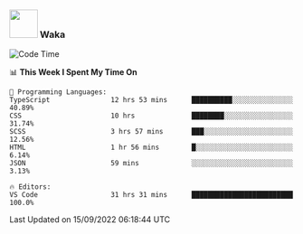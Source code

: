 ### <img src="https://media.giphy.com/media/VgCDAzcKvsR6OM0uWg/giphy.gif" width="50"> Waka

  <!--START_SECTION:waka-->
![Code Time](http://img.shields.io/badge/Code%20Time-868%20hrs%2025%20mins-blue)

📊 **This Week I Spent My Time On** 

```text
💬 Programming Languages: 
TypeScript               12 hrs 53 mins      ██████████░░░░░░░░░░░░░░░   40.89% 
CSS                      10 hrs              ████████░░░░░░░░░░░░░░░░░   31.74% 
SCSS                     3 hrs 57 mins       ███░░░░░░░░░░░░░░░░░░░░░░   12.56% 
HTML                     1 hr 56 mins        █░░░░░░░░░░░░░░░░░░░░░░░░   6.14% 
JSON                     59 mins             ░░░░░░░░░░░░░░░░░░░░░░░░░   3.13%

🔥 Editors: 
VS Code                  31 hrs 31 mins      █████████████████████████   100.0%

```


 Last Updated on 15/09/2022 06:18:44 UTC
<!--END_SECTION:waka-->
